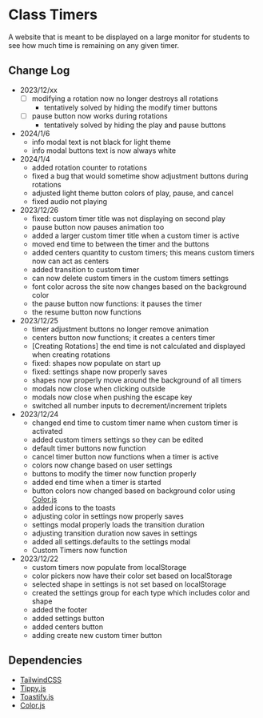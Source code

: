 # Class Timers
A website that is meant to be displayed on a large monitor for students to see how much time is remaining on any given timer.

## Change Log
- 2023/12/xx
    - [ ] modifying a rotation now no longer destroys all rotations
        - tentatively solved by hiding the modify timer buttons
    - [ ] pause button now works during rotations
        - tentatively solved by hiding the play and pause buttons
- 2024/1/6
    - info modal text is not black for light theme
    - info modal buttons text is now always white
- 2024/1/4
    - added rotation counter to rotations
    - fixed a bug that would sometime show adjustment buttons during rotations
    - adjusted light theme button colors of play, pause, and cancel
    - fixed audio not playing
- 2023/12/26
    - fixed: custom timer title was not displaying on second play
    - pause button now pauses animation too
    - added a larger custom timer title when a custom timer is active
    - moved end time to between the timer and the buttons
    - added centers quantity to custom timers; this means custom timers now can act as centers
    - added transition to custom timer
    - can now delete custom timers in the custom timers settings
    - font color across the site now changes based on the background color
    - the pause button now functions: it pauses the timer
    - the resume button now functions
- 2023/12/25
    - timer adjustment buttons no longer remove animation
    - centers button now functions; it creates a centers timer
    - [Creating Rotations] the end time is not calculated and displayed when creating rotations
    - fixed: shapes now populate on start up
    - fixed: settings shape now properly saves
    - shapes now properly move around the background of all timers
    - modals now close when clicking outside
    - modals now close when pushing the escape key
    - switched all number inputs to decrement/increment triplets
- 2023/12/24
    - changed end time to custom timer name when custom timer is activated
    - added custom timers settings so they can be edited
    - default timer buttons now function
    - cancel timer button now functions when a timer is active
    - colors now change based on user settings
    - buttons to modify the timer now function properly
    - added end time when a timer is started
    - button colors now changed based on background color using [Color.js](https://colorjs.io/)
    - added icons to the toasts
    - adjusting color in settings now properly saves
    - settings modal properly loads the transition duration
    - adjusting transition duration now saves in settings
    - added all settings.defaults to the settings modal
    - Custom Timers now function
- 2023/12/22
    - custom timers now populate from localStorage
    - color pickers now have their color set based on localStorage
    - selected shape in settings is not set based on localStorage
    - created the settings group for each type which includes color and shape
    - added the footer
    - added settings button
    - added centers button
    - adding create new custom timer button

## Dependencies
- [TailwindCSS](https://tailwindcss.com/)
- [Tippy.js](https://github.com/atomiks/tippyjs)
- [Toastify.js](https://github.com/aleab/toastify)
- [Color.js](https://colorjs.io/)